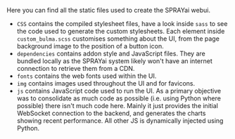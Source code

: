 Here you can find all the static files used to create the SPRAYai webui.

- `CSS` contains the compiled stylesheet files, have a look inside `sass` to see the code used to generate the custom stylesheets. Each element inside `custom_bulma.scss` customises something about the UI, from the page background image to the position of a button icon.
- `dependencies` contains addon style and JavaScript files. They are bundled locally as the SPRAYai system likely won't have an internet connection to retrieve them from a CDN.
- `fonts` contains the web fonts used within the UI.
- `img` contains images used throughout the UI and for favicons.
- `js` contains JavaScript code used to run the UI. As a primary objective was to consolidate as much code as possible (i.e. using Python where possible) there isn't much code here. Mainly it just provides the initial WebSocket connection to the backend, and generates the charts showing recent performance. All other JS is dynamically injected using Python.
